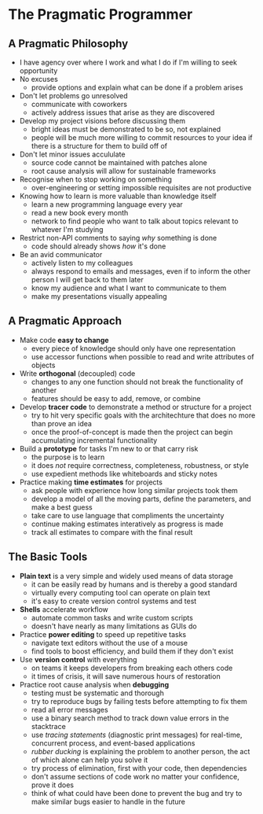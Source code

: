# The Pragmatic Programmer

## A Pragmatic Philosophy
- I have agency over where I work and what I do if I'm willing to seek opportunity
- No excuses
  - provide options and explain what can be done if a problem arises
- Don't let problems go unresolved
  - communicate with coworkers
  - actively address issues that arise as they are discovered
- Develop my project visions before discussing them
  - bright ideas must be demonstrated to be so, not explained
  - people will be much more willing to commit resources to your idea if there is a structure for them to build off of
- Don't let minor issues accululate
  - source code cannot be maintained with patches alone
  - root cause analysis will allow for sustainable frameworks
- Recognise when to stop working on something
  - over-engineering or setting impossible requisites are not productive
- Knowing how to learn is more valuable than knowledge itself
  - learn a new programming language every year
  - read a new book every month
  - network to find people who want to talk about topics relevant to whatever I'm studying
- Restrict non-API comments to saying *why* something is done
  - code should already shows *how* it's done
- Be an avid communicator
  - actively listen to my colleagues
  - always respond to emails and messages, even if to inform the other person I will get back to them later
  - know my audience and what I want to communicate to them
  - make my presentations visually appealing

## A Pragmatic Approach
- Make code **easy to change**
  - every piece of knowledge should only have one representation
  - use accessor functions when possible to read and write attributes of objects
- Write **orthogonal** (decoupled) code
  - changes to any one function should not break the functionality of another
  - features should be easy to add, remove, or combine
- Develop **tracer code** to demonstrate a method or structure for a project
  - try to hit very specific goals with the architechture that does no more than prove an idea
  - once the proof-of-concept is made then the project can begin accumulating incremental functionality
- Build a **prototype** for tasks I'm new to or that carry risk
  - the purpose is to learn
  - it does *not* require correctness, completeness, robustness, or style
  - use expedient methods like whiteboards and sticky notes
- Practice making **time estimates** for projects
  - ask people with experience how long similar projects took them
  - develop a model of all the moving parts, define the parameters, and make a best guess
  - take care to use language that compliments the uncertainty
  - continue making estimates interatively as progress is made
  - track all estimates to compare with the final result

## The Basic Tools
- **Plain text** is a very simple and widely used means of data storage
  - it can be easily read by humans and is thereby a good standard
  - virtually every computing tool can operate on plain text
  - it's easy to create version control systems and test
- **Shells** accelerate workflow
  - automate common tasks and write custom scripts
  - doesn't have nearly as many limitations as GUIs do
- Practice **power editing** to speed up repetitive tasks
  - navigate text editors without the use of a mouse
  - find tools to boost efficiency, and build them if they don't exist
- Use **version control** with everything
  - on teams it keeps developers from breaking each others code
  - it times of crisis, it will save numerous hours of restoration
- Practice root cause analysis when **debugging**
  - testing must be systematic and thorough
  - try to reproduce bugs by failing tests before attempting to fix them
  - read all error messages
  - use a binary search method to track down value errors in the stacktrace
  - use *tracing statements* (diagnostic print messages) for real-time, concurrent process, and event-based applications
  - *rubber ducking* is explaining the problem to another person, the act of which alone can help you solve it
  - try process of elimination, first with your code, then dependencies
  - don't assume sections of code work no matter your confidence, prove it does
  - think of what could have been done to prevent the bug and try to make similar bugs easier to handle in the future
  
